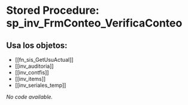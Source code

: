 # Stored Procedure: sp_inv_FrmConteo_VerificaConteo

## Usa los objetos:
- [[fn_sis_GetUsuActual]]
- [[inv_auditoria]]
- [[inv_contfis]]
- [[inv_items]]
- [[inv_seriales_temp]]

*No code available.*
